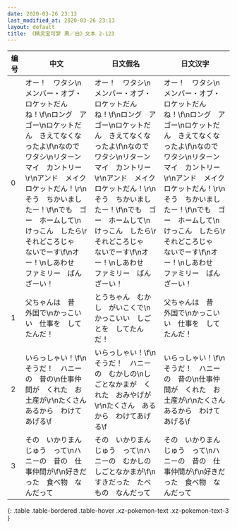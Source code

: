 ```yaml
---
date: 2020-03-26 23:13
last_modified_at: 2020-03-26 23:13
layout: default
title: 《精灵宝可梦 黑／白》文本 2-123
---
```

| 编号 | 中文 | 日文假名 | 日文汉字 |
| ---- | ---- | ---- | --- |
| 0 | オー！　ワタシ\nメンバー・オブ・ロケットだん　ね！\f\nロング　アゴー\nロケットだん　きえてなくなったよ\f\nなので　ワタシ\nリターン　マイ　カントリー\r\nアンド　メイク　ロケットだん！\r\nそう　ちかいましたー！\f\nでも　ゴー　ホームして\nけっこん　したら\rそれどころじゃ　ないでーす\f\nオー！\nしあわせ　ファミリー　ばんざーい！ | オー！　ワタシ\nメンバー・オブ・ロケットだん　ね！\f\nロング　アゴー\nロケットだん　きえてなくなったよ\f\nなので　ワタシ\nリターン　マイ　カントリー\r\nアンド　メイク　ロケットだん！\r\nそう　ちかいましたー！\f\nでも　ゴー　ホームして\nけっこん　したら\rそれどころじゃ　ないでーす\f\nオー！\nしあわせ　ファミリー　ばんざーい！ | オー！　ワタシ\nメンバー・オブ・ロケットだん　ね！\f\nロング　アゴー\nロケットだん　きえてなくなったよ\f\nなので　ワタシ\nリターン　マイ　カントリー\r\nアンド　メイク　ロケットだん！\r\nそう　ちかいましたー！\f\nでも　ゴー　ホームして\nけっこん　したら\rそれどころじゃ　ないでーす\f\nオー！\nしあわせ　ファミリー　ばんざーい！ |
| 1 | 父ちゃんは　昔　外国で\nかっこいい　仕事を　してたんだ！ | とうちゃん　むかし　がいこくで\nかっこいい　しごとを　してたんだ！ | 父ちゃんは　昔　外国で\nかっこいい　仕事を　してたんだ！ |
| 2 | いらっしゃい！\f\nそうだ！　ハニーの　昔の\n仕事仲間が　くれた　お土産が\r\nたくさん　あるから　わけてあげる\f | いらっしゃい！\f\nそうだ！　ハニーの　むかしの\nしごとなかまが　くれた　おみやげが\r\nたくさん　あるから　わけてあげる\f | いらっしゃい！\f\nそうだ！　ハニーの　昔の\n仕事仲間が　くれた　お土産が\r\nたくさん　あるから　わけてあげる\f |
| 3 | その　いかりまんじゅう　って\nハニーの　昔の　仕事仲間が\f\n好きだった　食べ物　なんだって | その　いかりまんじゅう　って\nハニーの　むかしの　しごとなかまが\f\nすきだった　たべもの　なんだって | その　いかりまんじゅう　って\nハニーの　昔の　仕事仲間が\f\n好きだった　食べ物　なんだって |
{: .table .table-bordered .table-hover .xz-pokemon-text .xz-pokemon-text-3 }